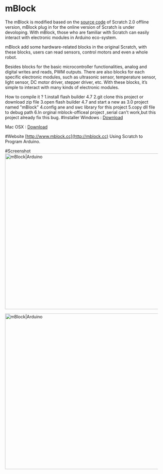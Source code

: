 # mBlock
The mBlock is modified based on the [source code](https://github.com/LLK/scratch-flash) of Scratch 2.0 offline version, mBlock plug in for the online version of Scratch is under devoloping. With mBlock, those who are familiar with Scratch can easily interact with electronic modules in Arduino eco-system.

mBlock add some hardware-related blocks in the original Scratch, with these blocks, users can read sensors, control motors and even a whole robot.

Besides blocks for the basic microcontroller functionalities, analog and digital writes and reads, PWM outputs. There are also blocks for each specific electronic modules, such as ultrasonic sensor, temperature sensor, light sensor, DC motor driver, stepper driver, etc. With these blocks, it’s simple to interact with many kinds of electronic modules.


How to compile it ?
1.install flash builder 4.7 
2.git clone this project  or download zip file
3.open flash builder 4.7 and start a new as 3.0 project named "mBlock"
4.config ane and swc library for this project
5.copy dll file to debug path
6.In orginal  mblock-officeal project ,serial can't work,but this project already fix this bug.
#Installer
Windows : [Download](http://makeblock.sinaapp.com/mblock/installer_win.php)

Mac OSX : [Download](http://makeblock.sinaapp.com/mblock/installer_mac.php)
 
#Website
[http://www.mblock.cc](http://mblock.cc) Using Scratch to Program Arduino. 

#Screenshot
<img src="http://mblock.cc/wp-content/uploads/2014/08/Mblock_web_04.jpg" width = "512"  alt="mBlock|Arduino" />

<img src="http://mblock.cc/wp-content/uploads/2014/08/Mblock_web_02.jpg" width = "512"  alt="mBlock|Arduino" />
